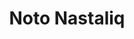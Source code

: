 ---
title: 'Noto Nastaliq'
styles: ['Regular 400', 'Medium 500', 'SemiBold 600', 'Bold 700']
urdu: نوٹو نستعلیق
family: Noto Nastaliq Urdu
size: 24
link: 
---